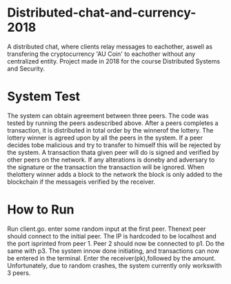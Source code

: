 # Distributed-chat-and-currency-2018
A distributed chat, where clients relay messages to eachother, aswell as transfering the cryptocurrency 'AU Coin' to eachother without any centralized entity. Project made in 2018 for the course Distributed Systems and Security. 

# System Test

The system can obtain agreement between three peers. The code was tested by running the peers asdescribed above. After a peers completes a transaction, it is distributed in total order by the winnerof the lottery. The lottery winner is agreed upon by all the peers in the system. If a peer decides tobe malicious and try to transfer to himself this will be rejected by the system. A transaction thata given peer will do is signed and verified by other peers on the network. If any alterations is doneby and adversary to the signature or the transaction the transaction will be ignored. When thelottery winner adds a block to the network the block is only added to the blockchain if the messageis verified by the receiver.

# How to Run 
Run client.go. enter some random input at the first peer. Thenext peer should connect to the initial peer. The IP is hardcoded to be localhost and the port isprinted from peer 1. Peer 2 should now be connected to p1. Do the same with p3. The system innow done initiating, and transactions can now be entered in the terminal. Enter the receiver(pk),followed by the amount. Unfortunately, due to random crashes, the system currently only workswith 3 peers.
